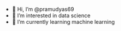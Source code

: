 - 👋 Hi, I’m @pramudyas69
- 👀 I’m interested in data science
- 🌱 I’m currently learning machine learning

<!---
pramudyas69/pramudyas69 is a ✨ special ✨ repository because its `README.md` (this file) appears on your GitHub profile.
You can click the Preview link to take a look at your changes.
--->
